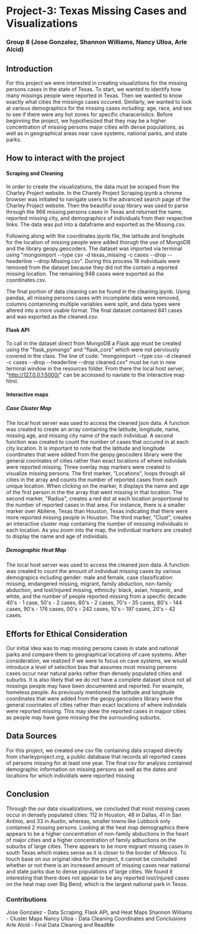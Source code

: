 # Project-3: Texas Missing Cases and Visualizations

### Group 8 (Jose Gonzalez, Shannon Williams, Nancy Ulloa, Arle Alcid) 

## Introduction
For this project we were interested in creating visualiztions for the missing persons cases in the state of Texas. To start, we wanted to identify how many missings people were reported in Texas. Then we wanted to know exactly what cities the missings cases occured. Similarly, we wanted to look at various demographics for the missing cases including: age, race, and sex to see if there were any hot zones for specific characerisitcs. Before beginning the project, we hypothesized that they may be a higher concentration of missing persons major cities with dense populations, as well as in geographical areas near cave systems, national parks, and state parks.

## How to interact with the project 

#### Scraping and Cleaning
In order to create the visualizations, the data must be scraped from the Charley Project website. In the Charely Project Scraping.ipynb a chrome browser was initiated to navigate users to the advanced search page of the Charley Project website. Then the beautiful soup library was used to parse through the 966 missing persons cases in Texas and returned the name, reported missing city, and demographics of individuals from their respective links. The data was put into a dataframe and exported as the Missing.csv.  

Following along with the coordinates.ipynb file, the latitude and longitude for the location of missing people were added thorugh the use of MongoDB and the library geopy.geocoders. The dataset was imported via terminal using "mongoimport --type csv -d texas_missing -c cases --drop --headerline --drop Missing.csv". During this process 18 individuals were removed from the dataset because they did not the contain a reported missing location. The remaining 948 cases were exported as the coordinates.csv. 

The final portion of data cleaning can be found in the cleaning.ipynb. Using pandas, all missing persons cases with incomplete data were removed, columns containining multiple variables were split, and data types were altered into a more usable format. The final dataset contained 841 cases and was exported as the cleaned.csv. 

#### Flask API
To call in the dataset direct from MongoDB a Flask app must be created using the "flask_pymongo" and "flask_cors" which were not perviously covered in the class. The line of code: "mongoimport --type csv -d cleaned -c cases --drop --headerline --drop cleaned.csv" must be run in new terminal window in the resources folder. From there the local host server, "http://127.0.0.1:5000/" can be accessed to naviate to the interactive map html. 

#### Interactive maps 

##### Case Cluster Map
The local host server was used to access the cleaned json data. A function was created to create an array containing the latitude, longitude, name, missing age, and missing city name of the each individual. A second function was created to count the number of cases that occured in at each city location. It is important to note that the latitude and longitude coordinates that were added from the geopy.geocoders library were the general coorinates of cities rather than exact locations of where individals were reported missing. Three overlay map markers were created to visualize missing persons. The first marker, "Locations", loops through all cities in the array and counts the number of reported cases from each unique location. When clicking on the marker, it displays the name and age of the first person in the the array that went missing in that location. The second marker, "Radius", creates a red dot at each location proportional to the number of reported cases in that area. For instance, there is a smaller marker over Abilene, Texas than Houston, Texas indicating that there were more reported missing people in Houston. The third marker, "Clust", creates an interactive cluster map containing the number of misssing individuals in each location. As you zoom into the map, the individual markers are created to display the name and age of individials. 

##### Demographic Heat Map 
The local host server was used to access the cleaned json data. A function was created to count the amount of individual missing cases by various demograpics including gender: male and female, case classification: missing, endangered missing, migrant, family abduction, non-family abduction, and lost/injured missing, ethnicity: black, asian, hispanic, and white, and the number of people reported missing from a specific decade: 40's - 1 case, 50's - 2 cases, 60's - 2 cases, 70's - 35 cases, 80's - 144 cases, 90's - 176 cases, 00's - 242 cases, 10's - 197 cases, 20's - 42 cases.


## Efforts for Ethical Consideration
Our initial idea was to map missing persons cases in state and national parks and compare them to geographical locations of cave systems. After consideration, we realized if we were to focus on cave systems, we would introduce a level of selection bias that assumes most missing persons cases occur near natural parks rather than densely populated cities and suburbs. It is also likely that we do not have a complete dataset since not all missings people may have been documented and reported. For example, homeless people. As previously mentioned the latitude and longitude coordinates that were added from the geopy.geocoders library were the general coorinates of cities rather than exact locations of where individals were reported missing. This may skew the reported cases in majpor cities as people may have gone missing the the surrounding suburbs. 


## Data Sources
For this project, we created one csv file containing data scraped directly from charleyproject.org, a public database that records all reported cases of persons missing for at least one year. The final csv for analysis contained demographic information on missing persons as well as the dates and locations for which individials were reported missing 


## Conclusion
Through the our data visualizations, we concluded that most missing cases occur in densely populated cities: 112 in Houston, 48 in Dallas, 41 in San Antinio, and 33 in Austin, whereas, smaller towns like Lubbock only contained 2 missing persons. Looking at the heat map demographics there appears to be a higher concentration of non-family abductions in the heart of major cities and a higher concentration of family adbuctions on the suburbs of large cities. There appears to be more migrant missing cases in south Texas which makes sense as it is closer to the border of Mexico. 
To touch base on our original idea for the project, it cannot be concluded whether or not there is an increased amount of missing cases near national and state parks due to dense populations of large cities. We found it interesting that there does not appear to be any reported lost/injured cases on the heat map over Big Bend, which is the largest national park in Texas.

### Contributions
Jose Gonzalez - Data Scraping, Flask API, and Heat Maps
Shannon Williams - Cluster Maps
Nancy Ulloa - Data Cleaning Coordinates and Conclusions
Arle Alcid - Final Data Cleaning and ReadMe 

